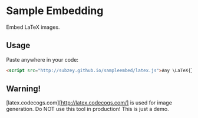 # Sample Embedding

Embed LaTeX images.

## Usage

Paste anywhere in your code:

```html
<script src="http://subzey.github.io/sampleembed/latex.js">Any \LaTeX{} formula</script>
```

## Warning!

[latex.codecogs.com][http://latex.codecogs.com/] is used for image generation.
Do NOT use this tool in production! This is just a demo.
